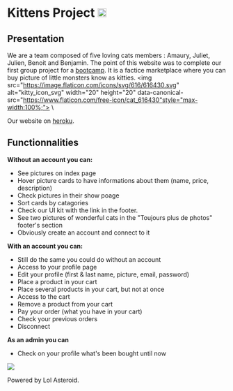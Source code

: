 # Kittens Project <img src="https://camo.githubusercontent.com/7111c55c0ce34f556c564bd9f569a5e2f9883e2b/68747470733a2f2f64657669636f6e732e6769746875622e696f2f64657669636f6e2f64657669636f6e2e6769742f69636f6e732f7261696c732f7261696c732d6f726967696e616c2d776f72646d61726b2e737667" alt="rails" width="20" height="20" data-canonical-src="https://devicons.github.io/devicon/devicon.git/icons/rails/rails-original-wordmark.svg" style="max-width:100%;">

## Presentation
We are a team composed of five loving cats members : Amaury, Juliet, Julien, Benoit and Benjamin. The point of this website was to complete our first group project for a [bootcamp](https://www.thehackingproject.org/). It is a factice marketplace where you can buy picture of little monsters know as kitties. <img src="https://image.flaticon.com/icons/svg/616/616430.svg" alt="kitty_icon_svg" width="20" height="20" data-canonical-src="https://www.flaticon.com/free-icon/cat_616430"style="max-width:100%;"> \

Our website on [heroku](https://www.youtube.com/watch?v=dQw4w9WgXcQ).


## Functionnalities
__Without an account you can:__
* See pictures on index page
* Hover picture cards to have informations about them (name, price, description)
* Check pictures in their show poage
* Sort cards by catagories
* Check our UI kit with the link in the footer.
* See two pictures of wonderful cats in the "Toujours plus de photos" footer's section  
* Obviously create an account and connect to it

__With an account you can:__
* Still do the same you could do without an account
* Access to your profile page
* Edit your profile (first & last name, picture, email, password)
* Place a product in your cart
* Place several products in your cart, but not at once
* Access to the cart
* Remove a product from your cart
* Pay your order (what you have in your cart)
* Check your previous orders
* Disconnect

__As an admin you can__
* Check on your profile what's been bought until now

<img src="https://media.tenor.com/images/bb33cc1eaafa266ac1092ecff7c1c85d/tenor.gif">

Powered by Lol Asteroid.

